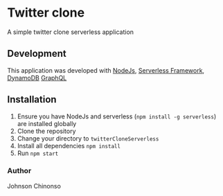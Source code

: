 # Twitter clone
A simple twitter clone serverless application

Development
-------------
This application was developed with [NodeJs](http://nodejs.org), [Serverless Framework](https://www.serverless.com/), [DynamoDB](https://aws.amazon.com/dynamodb/) [GraphQL](https://graphql.org/) 

Installation
------------
1.  Ensure you have NodeJs and serverless (`npm install -g serverless`) are installed globally
2.  Clone the repository
3.  Change your directory to `twitterCloneServerless`
4.  Install all dependencies `npm install`
5. Run `npm start`


### Author
Johnson Chinonso
